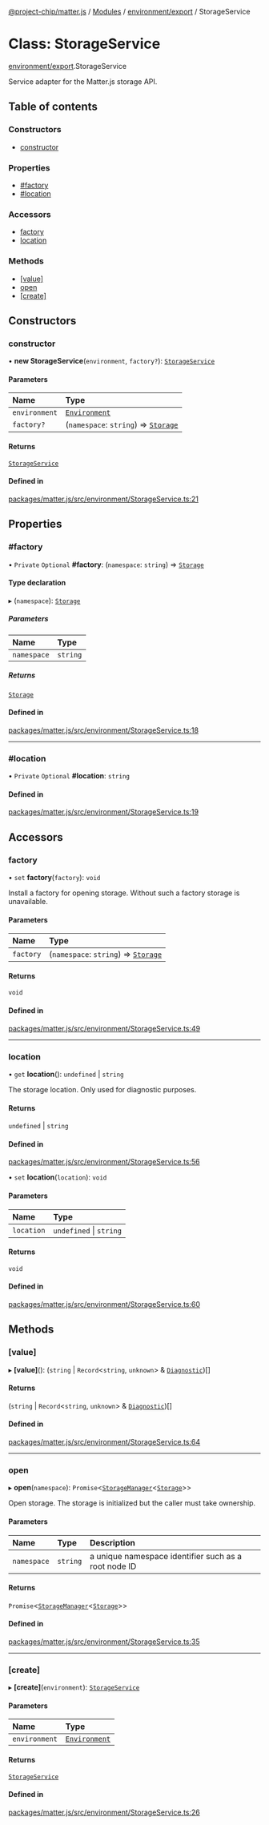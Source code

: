 [@project-chip/matter.js](../README.md) / [Modules](../modules.md) / [environment/export](../modules/environment_export.md) / StorageService

# Class: StorageService

[environment/export](../modules/environment_export.md).StorageService

Service adapter for the Matter.js storage API.

## Table of contents

### Constructors

- [constructor](environment_export.StorageService.md#constructor)

### Properties

- [#factory](environment_export.StorageService.md##factory)
- [#location](environment_export.StorageService.md##location)

### Accessors

- [factory](environment_export.StorageService.md#factory)
- [location](environment_export.StorageService.md#location)

### Methods

- [[value]](environment_export.StorageService.md#[value])
- [open](environment_export.StorageService.md#open)
- [[create]](environment_export.StorageService.md#[create])

## Constructors

### constructor

• **new StorageService**(`environment`, `factory?`): [`StorageService`](environment_export.StorageService.md)

#### Parameters

| Name | Type |
| :------ | :------ |
| `environment` | [`Environment`](environment_export.Environment.md) |
| `factory?` | (`namespace`: `string`) => [`Storage`](../interfaces/storage_export.Storage.md) |

#### Returns

[`StorageService`](environment_export.StorageService.md)

#### Defined in

[packages/matter.js/src/environment/StorageService.ts:21](https://github.com/project-chip/matter.js/blob/904d0c9b952b91f28a21803759c5e5c66ee4d272/packages/matter.js/src/environment/StorageService.ts#L21)

## Properties

### #factory

• `Private` `Optional` **#factory**: (`namespace`: `string`) => [`Storage`](../interfaces/storage_export.Storage.md)

#### Type declaration

▸ (`namespace`): [`Storage`](../interfaces/storage_export.Storage.md)

##### Parameters

| Name | Type |
| :------ | :------ |
| `namespace` | `string` |

##### Returns

[`Storage`](../interfaces/storage_export.Storage.md)

#### Defined in

[packages/matter.js/src/environment/StorageService.ts:18](https://github.com/project-chip/matter.js/blob/904d0c9b952b91f28a21803759c5e5c66ee4d272/packages/matter.js/src/environment/StorageService.ts#L18)

___

### #location

• `Private` `Optional` **#location**: `string`

#### Defined in

[packages/matter.js/src/environment/StorageService.ts:19](https://github.com/project-chip/matter.js/blob/904d0c9b952b91f28a21803759c5e5c66ee4d272/packages/matter.js/src/environment/StorageService.ts#L19)

## Accessors

### factory

• `set` **factory**(`factory`): `void`

Install a factory for opening storage.  Without such a factory storage is unavailable.

#### Parameters

| Name | Type |
| :------ | :------ |
| `factory` | (`namespace`: `string`) => [`Storage`](../interfaces/storage_export.Storage.md) |

#### Returns

`void`

#### Defined in

[packages/matter.js/src/environment/StorageService.ts:49](https://github.com/project-chip/matter.js/blob/904d0c9b952b91f28a21803759c5e5c66ee4d272/packages/matter.js/src/environment/StorageService.ts#L49)

___

### location

• `get` **location**(): `undefined` \| `string`

The storage location.  Only used for diagnostic purposes.

#### Returns

`undefined` \| `string`

#### Defined in

[packages/matter.js/src/environment/StorageService.ts:56](https://github.com/project-chip/matter.js/blob/904d0c9b952b91f28a21803759c5e5c66ee4d272/packages/matter.js/src/environment/StorageService.ts#L56)

• `set` **location**(`location`): `void`

#### Parameters

| Name | Type |
| :------ | :------ |
| `location` | `undefined` \| `string` |

#### Returns

`void`

#### Defined in

[packages/matter.js/src/environment/StorageService.ts:60](https://github.com/project-chip/matter.js/blob/904d0c9b952b91f28a21803759c5e5c66ee4d272/packages/matter.js/src/environment/StorageService.ts#L60)

## Methods

### [value]

▸ **[value]**(): (`string` \| `Record`\<`string`, `unknown`\> & [`Diagnostic`](../interfaces/log_export.Diagnostic-1.md))[]

#### Returns

(`string` \| `Record`\<`string`, `unknown`\> & [`Diagnostic`](../interfaces/log_export.Diagnostic-1.md))[]

#### Defined in

[packages/matter.js/src/environment/StorageService.ts:64](https://github.com/project-chip/matter.js/blob/904d0c9b952b91f28a21803759c5e5c66ee4d272/packages/matter.js/src/environment/StorageService.ts#L64)

___

### open

▸ **open**(`namespace`): `Promise`\<[`StorageManager`](storage_export.StorageManager.md)\<[`Storage`](../interfaces/storage_export.Storage.md)\>\>

Open storage.  The storage is initialized but the caller must take ownership.

#### Parameters

| Name | Type | Description |
| :------ | :------ | :------ |
| `namespace` | `string` | a unique namespace identifier such as a root node ID |

#### Returns

`Promise`\<[`StorageManager`](storage_export.StorageManager.md)\<[`Storage`](../interfaces/storage_export.Storage.md)\>\>

#### Defined in

[packages/matter.js/src/environment/StorageService.ts:35](https://github.com/project-chip/matter.js/blob/904d0c9b952b91f28a21803759c5e5c66ee4d272/packages/matter.js/src/environment/StorageService.ts#L35)

___

### [create]

▸ **[create]**(`environment`): [`StorageService`](environment_export.StorageService.md)

#### Parameters

| Name | Type |
| :------ | :------ |
| `environment` | [`Environment`](environment_export.Environment.md) |

#### Returns

[`StorageService`](environment_export.StorageService.md)

#### Defined in

[packages/matter.js/src/environment/StorageService.ts:26](https://github.com/project-chip/matter.js/blob/904d0c9b952b91f28a21803759c5e5c66ee4d272/packages/matter.js/src/environment/StorageService.ts#L26)
